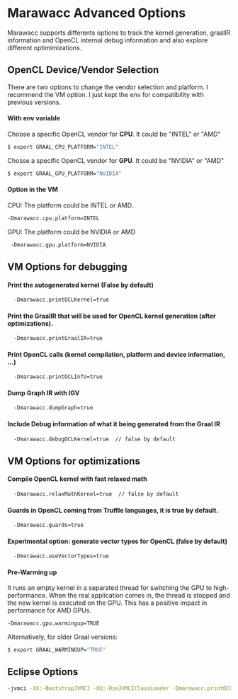 # Marawacc Advanced Options #

Marawacc supports differents options to track the kernel generation, 
graalIR information and OpenCL internal debug information and also explore 
different optimimizations.  


## OpenCL Device/Vendor Selection 

There are two options to change the vendor selection and platform. I recommend the VM option. I just kept the env for compatibility with previous versions. 

#### With env variable

Choose a specific OpenCL vendor for **CPU**. It could be "INTEL" or "AMD"

```bash
$ export GRAAL_CPU_PLATFORM="INTEL"
```

Chosse a specific OpenCL vendor for **GPU**. It could be "NVIDIA" or "AMD"

```bash
$ export GRAAL_GPU_PLATFORM="NVIDIA"
```

#### Option in the VM 


CPU: The platform could be INTEL or AMD.

```bash
-Dmarawacc.cpu.platform=INTEL 
```

GPU: The platform could be NVIDIA or AMD

```bash
 -Dmarawacc.gpu.platform=NVIDIA 
```




## VM Options for debugging 

#### Print the autogenerated kernel (False by default) 

```bash
  -Dmarawacc.printOCLKernel=true
```

#### Print the GraalIR that will be used for OpenCL kernel generation (after optimizations).

```bash
  -Dmarawacc.printGraalIR=true
```

#### Print OpenCL calls (kernel compilation, platform and device information, ...)

```bash
  -Dmarawacc.printOCLInfo=true
```

#### Dump Graph IR with IGV 

```bash
  -Dmarawacc.dumpGraph=true

```

#### Include Debug information of what it being generated from the Graal IR

```bash
  -Dmarawacc.debugOCLKernel=true  // false by default
``` 



## VM Options for optimizations 

#### Compile OpenCL kernel with fast relaxed math


```bash
  -Dmarawacc.relaxMathKernel=true  // false by default

```
#### Guards in OpenCL coming from Truffle languages, it is true by default.

```bash
  -Dmarawacc.guards=true

```

#### Experimental option: generate vector types for OpenCL (false by default)

```bash
  -Dmarawacc.useVectorTypes=true

```


#### Pre-Warming up  

It runs an empty kernel in a separated thread for switching the GPU to high-performance. 
When the real application comes in, the thread is stopped and the new kernel is executed on the GPU.
This has a positive impact in performance for AMD GPUs.



```bash
-Dmarawacc.gpu.warmingup=TRUE
```

Alternatively, for older Graal versions:

```bash
$ export GRAAL_WARMINGUP="TRUE"
```

## Eclipse Options  

```bash
-jvmci -XX:-BootstrapJVMCI -XX:-UseJVMCIClassLoader -Dmarawacc.printOCLKernel=true -Dmarawacc.printOCLInfo=true
```


